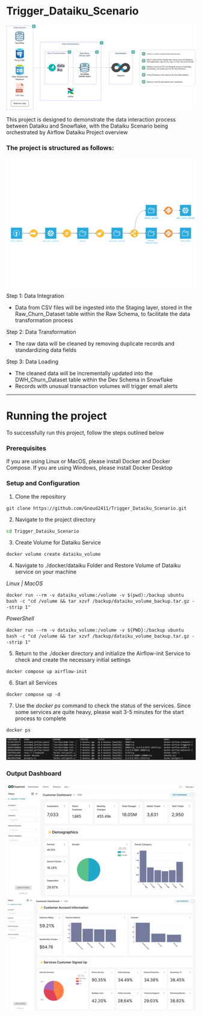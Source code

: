 # Trigger_Dataiku_Scenario
![Architectural Description](document/Dataiku_Architecture.png)

This project is designed to demonstrate the data interaction process between Dataiku and Snowflake, with the Dataiku Scenario being orchestrated by Airflow
Dataiku Project overview

### The project is structured as follows:
![DWH_SNOWFLAKE-flow](document/DWH_SNOWFLAKE-flow.png)
Step 1: Data Integration
- Data from CSV files will be ingested into the Staging layer, stored in the Raw_Churn_Dataset table within the Raw Schema, to facilitate the data transformation process

Step 2: Data Transformation
- The raw data will be cleaned by removing duplicate records and standardizing data fields

Step 3: Data Loading
- The cleaned data will be incrementally updated into the DWH_Churn_Dataset table within the Dev Schema in Snowflake
- Records with unusual transaction volumes will trigger email alerts

---
# Running the project
To successfully run this project, follow the steps outlined below

### Prerequisites
If you are using Linux or MacOS, please install Docker and Docker Compose. If you are using Windows, please install Docker Desktop

### Setup and Configuration
1. Clone the repository
```git
git clone https://github.com/Gnoud2411/Trigger_Dataiku_Scenario.git
```

2. Navigate to the project directory
```bash
cd Trigger_Dataiku_Scenario
```
3. Create Volume for Dataiku Service
```docker
docker volume create dataiku_volume
```
4. Navigate to ./docker/dataiku Folder and Restore Volume of Dataiku service on your machine

*Linux | MacOS*
```docker
docker run --rm -v dataiku_volume:/volume -v $(pwd):/backup ubuntu bash -c "cd /volume && tar xzvf /backup/dataiku_volume_backup.tar.gz --strip 1"
```
*PowerShell*
```docker
docker run --rm -v dataiku_volume:/volume -v ${PWD}:/backup ubuntu bash -c "cd /volume && tar xzvf /backup/dataiku_volume_backup.tar.gz --strip 1"
```
5. Return to the ./docker directory and initialize the Airflow-init Service to check and create the necessary initial settings
```docker
docker compose up airflow-init
```
6. Start all Services
```docker
docker compose up -d
```
7. Use the *docker ps* command to check the status of the services. Since some services are quite heavy, please wait 3-5 minutes for the start process to complete
```docker
docker ps
```
![Docker ps](document/docker_ps.png)


### Output Dashboard
![Output Dashboard 1](document/Customer_dashboard_1.png)
![Output Dashboard 2](document/Customer_dashboard_2.png)
